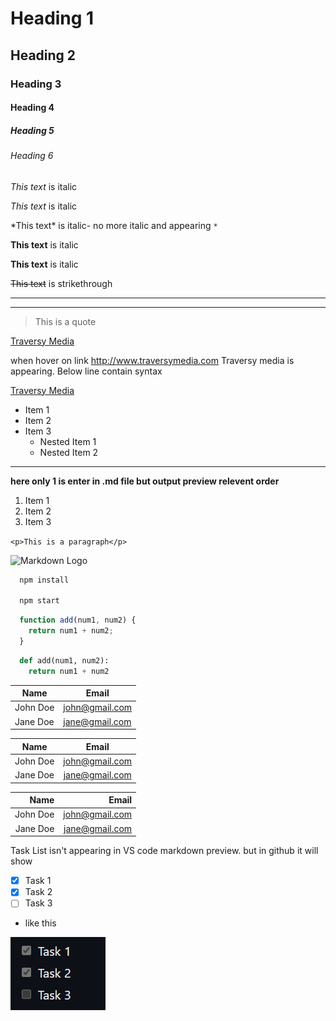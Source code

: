 <!-- comments also like html comments -->
<!-- Headings -->
# Heading 1
## Heading 2
### Heading 3
#### Heading 4
##### Heading 5
###### Heading 6

<!-- Italics -->
*This text* is italic

_This text_ is italic

<!-- escape especial character -->
\*This text* is italic- no more italic and appearing `*` 


<!-- Strong -->
**This text** is italic

__This text__ is italic

<!-- Strikethrough -->
~~This text~~ is strikethrough

<!-- Horizontal Rule -->

---
___

<!-- Blockquote -->
> This is a quote

<!-- Links -->
[Traversy Media](http://www.traversymedia.com)

when hover on link http://www.traversymedia.com Traversy media is appearing. Below line contain syntax

[Traversy Media](http://www.traversymedia.com "Traversy Media")

<!-- UL -->
* Item 1
* Item 2
* Item 3
  * Nested Item 1
  * Nested Item 2
-----------------------------------------------

<!-- OL -->
**here only 1 is enter in .md file but output preview relevent order**
1. Item 1
1. Item 2
1. Item 3


<!-- Inline Code Block -->
`<p>This is a paragraph</p>`

<!-- Images -->
<!-- Very similar to link syntax just put ! except it -->
![Markdown Logo](https://markdown-here.com/img/icon256.png)

<!-- Github Markdown -->

<!-- Code Blocks -->
```bash
  npm install

  npm start
```

```javascript
  function add(num1, num2) {
    return num1 + num2;
  }
```

```python
  def add(num1, num2):
    return num1 + num2
```

<!-- Tables -->
| Name     | Email          |
| -------- | -------------- |
| John Doe | john@gmail.com |
| Jane Doe | jane@gmail.com |

<!-- Simple formatted Tables -->
<!-- items on the center alignment on cell  -->
| Name     | Email          |
| :--------: | :--------------: |
| John Doe | john@gmail.com |
| Jane Doe | jane@gmail.com |

<!-- items on the right alignment on cell  -->
| Name     | Email          |
| --------: | --------------: |
| John Doe | john@gmail.com |
| Jane Doe | jane@gmail.com |


<!-- Check List -->
Task List isn't appearing in VS code markdown preview. but in github it will show
* [x] Task 1
* [x] Task 2
* [ ] Task 3
* like this

![git hub preview](./images/Screenshot%202023-11-12%20001541.png)